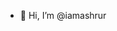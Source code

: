 - 👋 Hi, I’m @iamashrur

<!---
iamashrur/iamashrur is a ✨ special ✨ repository because its `README.md` (this file) appears on your GitHub profile.
You can click the Preview link to take a look at your changes.
--->
